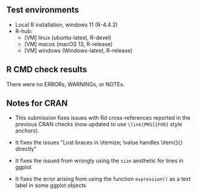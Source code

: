 ## Test environments
* Local R installation, windows 11 (R-4.4.2)
* R-hub:
  - [VM] linux (ubuntu-latest, R-devel)
  - [VM] macos (macOS 13, R-release)
  - [VM] windows (Windows-latest, R-release)

## R CMD check results
There were no ERRORs, WARNINGs, or NOTEs.

## Notes for CRAN
* This submission fixes issues with Rd cross-references reported in the
  previous CRAN checks (now updated to use `\link[PKG]{FOO}` style
  anchors).
  
* It fixes the issues "Lost braces in \itemize; \value handles \item{}{} directly"

* It fixes the issued from wrongly using the `size` aesthetic for lines in ggplot

* It fixes the error arising from using the function `expression()` as a text label in 
  some ggplot objects
